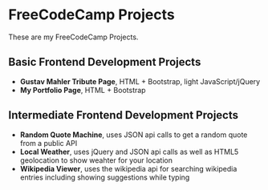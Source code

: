 # FreeCodeCamp Projects
These are my FreeCodeCamp Projects.

## Basic Frontend Development Projects
* **Gustav Mahler Tribute Page**, HTML + Bootstrap, light JavaScript/jQuery
* **My Portfolio Page**, HTML + Bootstrap

## Intermediate Frontend Development Projects
* **Random Quote Machine**, uses JSON api calls to get a random quote from a public API
* **Local Weather**, uses jQuery and JSON api calls as well as HTML5 geolocation to show weahter for your location
* **Wikipedia Viewer**, uses the wikipedia api for searching wikipedia entries including showing suggestions while typing
